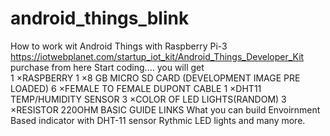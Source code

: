 # android_things_blink
How to work wit Android Things with Raspberry Pi-3 
https://iotwebplanet.com/startup_iot_kit/Android_Things_Developer_Kit purchase from here 
Start coding....
you will get <br>
1 ×RASPBERRY
1 ×8 GB MICRO SD CARD (DEVELOPMENT IMAGE PRE LOADED)
6 ×FEMALE TO FEMALE DUPONT CABLE
1 ×DHT11 TEMP/HUMIDITY SENSOR
3 ×COLOR OF LED LIGHTS(RANDOM)
3 ×RESISTOR 220OHM
BASIC GUIDE LINKS
What you can build
Envoirnment Based indicator with DHT-11 sensor 
Rythmic LED lights and many more.

